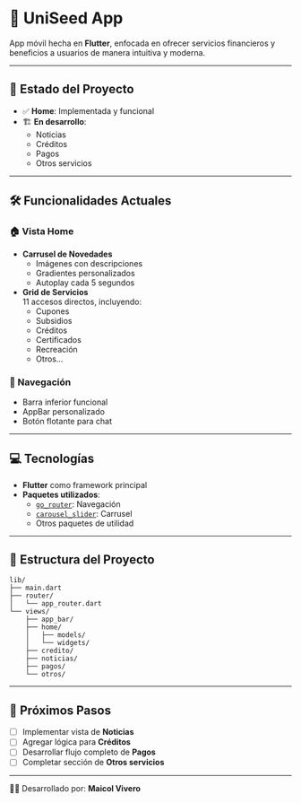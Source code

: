 # 📱 UniSeed App

App móvil hecha en **Flutter**, enfocada en ofrecer servicios financieros y beneficios a usuarios de manera intuitiva y moderna.

---

## 🚧 Estado del Proyecto

- ✅ **Home**: Implementada y funcional  
- 🏗️ **En desarrollo**:
  - Noticias
  - Créditos
  - Pagos
  - Otros servicios

---

## 🛠️ Funcionalidades Actuales

### 🏠 Vista Home  
- **Carrusel de Novedades**
  - Imágenes con descripciones
  - Gradientes personalizados
  - Autoplay cada 5 segundos
- **Grid de Servicios**  
  11 accesos directos, incluyendo:
  - Cupones
  - Subsidios
  - Créditos
  - Certificados
  - Recreación
  - Otros...

### 🔀 Navegación
- Barra inferior funcional
- AppBar personalizado
- Botón flotante para chat

---

## 💻 Tecnologías

- **Flutter** como framework principal  
- **Paquetes utilizados**:
  - [`go_router`](https://pub.dev/packages/go_router): Navegación
  - [`carousel_slider`](https://pub.dev/packages/carousel_slider): Carrusel
  - Otros paquetes de utilidad

---

## 📁 Estructura del Proyecto

```plaintext
lib/
├── main.dart
├── router/
│   └── app_router.dart
└── views/
    ├── app_bar/
    ├── home/
    │   ├── models/
    │   └── widgets/
    ├── credito/
    ├── noticias/
    ├── pagos/
    └── otros/
```  


---

## 🚀 Próximos Pasos

- [ ] Implementar vista de **Noticias**
- [ ] Agregar lógica para **Créditos**
- [ ] Desarrollar flujo completo de **Pagos**
- [ ] Completar sección de **Otros servicios**

---

🧑‍💻 Desarrollado por: **Maicol Vivero**
